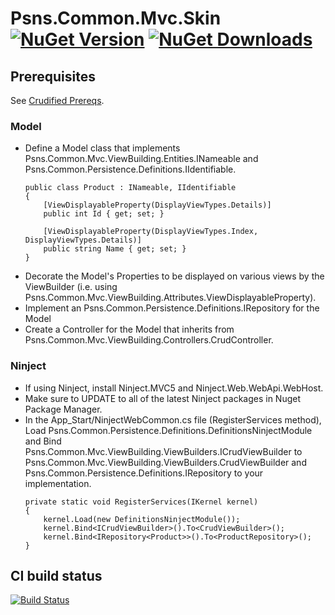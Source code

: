 # Psns.Common.Mvc.Skin [![NuGet Version](http://img.shields.io/nuget/v/Psns.Common.Mvc.Skin.svg?style=flat)](https://www.nuget.org/packages/Psns.Common.Mvc.Skin/) [![NuGet Downloads](http://img.shields.io/nuget/dt/Psns.Common.Mvc.Skin.svg?style=flat)](https://www.nuget.org/packages/Psns.Common.Mvc.Skin/)

## Prerequisites
See [Crudified Prereqs](https://github.com/PSNS-IMF/mvc-crudified/blob/master/README.md).

### Model
* Define a Model class that implements Psns.Common.Mvc.ViewBuilding.Entities.INameable 
	and Psns.Common.Persistence.Definitions.IIdentifiable.
	```
	public class Product : INameable, IIdentifiable
    {
        [ViewDisplayableProperty(DisplayViewTypes.Details)]
        public int Id { get; set; }

        [ViewDisplayableProperty(DisplayViewTypes.Index, DisplayViewTypes.Details)]
        public string Name { get; set; }
    }
	```
* Decorate the Model's Properties to be displayed on various views by the ViewBuilder
	(i.e. using Psns.Common.Mvc.ViewBuilding.Attributes.ViewDisplayableProperty).
* Implement an Psns.Common.Persistence.Definitions.IRepository for the Model
* Create a Controller for the Model that inherits from Psns.Common.Mvc.ViewBuilding.Controllers.CrudController.

### Ninject
* If using Ninject, install Ninject.MVC5 and Ninject.Web.WebApi.WebHost.
* Make sure to UPDATE to all of the latest Ninject packages in Nuget Package Manager.  
* In the App_Start/NinjectWebCommon.cs file (RegisterServices method), Load Psns.Common.Persistence.Definitions.DefinitionsNinjectModule and Bind
	Psns.Common.Mvc.ViewBuilding.ViewBuilders.ICrudViewBuilder to Psns.Common.Mvc.ViewBuilding.ViewBuilders.CrudViewBuilder and
	Psns.Common.Persistence.Definitions.IRepository<Model> to your implementation.
	```
	private static void RegisterServices(IKernel kernel)
    {
        kernel.Load(new DefinitionsNinjectModule());
        kernel.Bind<ICrudViewBuilder>().To<CrudViewBuilder>();
        kernel.Bind<IRepository<Product>>().To<ProductRepository>();
    } 
	```

## CI build status
[![Build Status](https://www.myget.org/BuildSource/Badge/psns-common?identifier=b10e826a-952d-4952-94f1-96de0da254a2)](https://www.myget.org/)